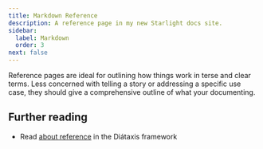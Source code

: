 ```yaml
---
title: Markdown Reference
description: A reference page in my new Starlight docs site.
sidebar:
  label: Markdown
  order: 3
next: false
---
```


Reference pages are ideal for outlining how things work in terse and clear terms.
Less concerned with telling a story or addressing a specific use case, they should give a comprehensive outline of what your documenting.

## Further reading

- Read [about reference](https://diataxis.fr/reference/) in the Diátaxis framework
